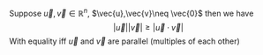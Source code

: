 Suppose $\vec{u},\vec{v}\in\mathbb{R}^n$, $\vec{u},\vec{v}\neq \vec{0}$ then we have
$$
|\vec{u}||\vec{v}|\geq|\vec{u}\cdot \vec{v}|
$$
With equality iff $\vec{u}$ and $\vec{v}$ are parallel (multiples of each other)
